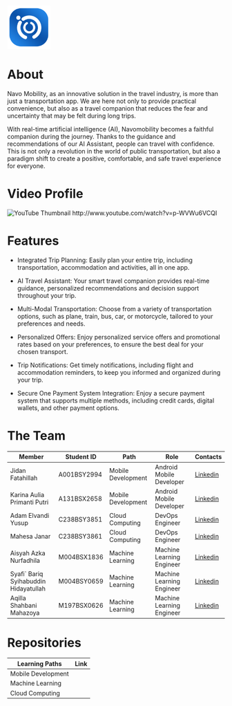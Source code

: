 <img src="https://github.com/CH2-PS416/.github/blob/6f0329c6f90c1eb29284b84e9e500005a406dc99/profile/logo-navo.png" alt="logo_bg_gradient" width="100px" />

# About
Navo Mobility, as an innovative solution in the travel industry, is more than just a transportation app. We are here not only to provide practical convenience, but also as a travel companion that reduces the fear and uncertainty that may be felt during long trips.

With real-time artificial intelligence (AI), Navomobility becomes a faithful companion during the journey. Thanks to the guidance and recommendations of our AI Assistant, people can travel with confidence. This is not only a revolution in the world of public transportation, but also a paradigm shift to create a positive, comfortable, and safe travel experience for everyone.


# Video Profile
<img src="https://img.youtube.com/vi/p-WVWu6VCQI/hqdefault.jpg" alt="YouTube Thumbnail">
    http://www.youtube.com/watch?v=p-WVWu6VCQI




# Features
- Integrated Trip Planning: Easily plan your entire trip, including transportation, accommodation and activities, all in one app.

- AI Travel Assistant: Your smart travel companion provides real-time guidance, personalized recommendations and decision support throughout your trip.

- Multi-Modal Transportation: Choose from a variety of transportation options, such as plane, train, bus, car, or motorcycle, tailored to your preferences and needs.

- Personalized Offers: Enjoy personalized service offers and promotional rates based on your preferences, to ensure the best deal for your chosen transport.

- Trip Notifications: Get timely notifications, including flight and accommodation reminders, to keep you informed and organized during your trip.

- Secure One Payment System Integration: Enjoy a secure payment system that supports multiple methods, including credit cards, digital wallets, and other payment options.


# The Team
| Member | Student ID | Path | Role | Contacts |
|--------|------------|------|------|----------|
| Jidan Fatahillah | A001BSY2994 | Mobile Development | Android Mobile Developer | [Linkedin](https://id.linkedin.com/in/fatahillah18)
| Karina Aulia Primanti Putri | A131BSX2658 | Mobile Development | Android Mobile Developer | [Linkedin](https://www.linkedin.com/in/karinauliap/)
| Adam Elvandi Yusup | C238BSY3851 | Cloud Computing | DevOps Engineer | [Linkedin](https://www.linkedin.com/in/adam-elvandi-yusup/)
| Mahesa Janar | C238BSY3861 | Cloud Computing | DevOps Engineer | [Linkedin](https://www.linkedin.com/in/mahesajanar20/)
| Aisyah Azka Nurfadhila | M004BSX1836 | Machine Learning | Machine Learning Engineer | [Linkedin](www.linkedin.com/in/aisyahazkanurfadhila)
| Syafi` Bariq Syihabuddin Hidayatullah | M004BSY0659 | Machine Learning | Machine Learning Engineer | [Linkedin](https://www.linkedin.com/in/syafi-bariq-syihabuddin-hidayatullah/)
| Aqilla Shahbani Mahazoya | M197BSX0626 | Machine Learning | Machine Learning Engineer | [Linkedin](https://www.linkedin.com/in/aqilla-shahbani-mahazoya/)


# Repositories
|Learning Paths|Link|
|--------------|----|
|Mobile Development||
|Machine Learning||
|Cloud Computing||
